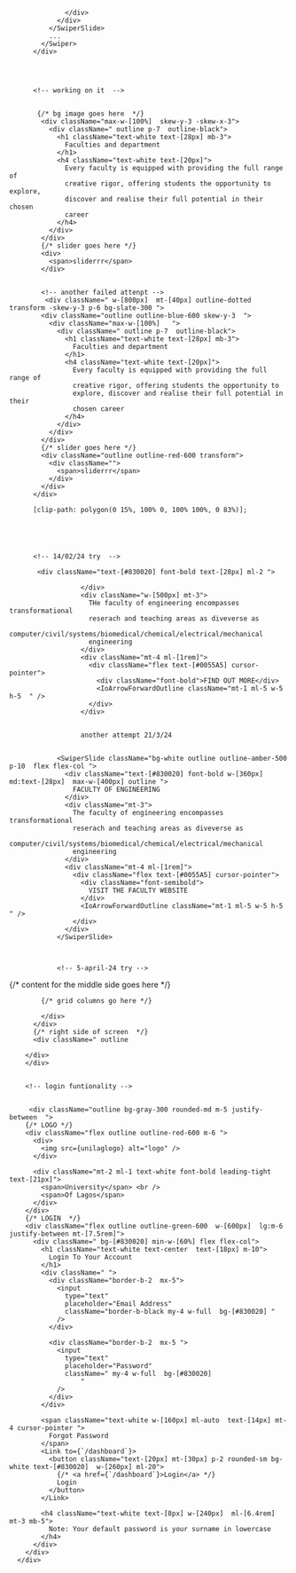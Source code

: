   
                  </div>
                </div>
              </SwiperSlide>
              ...
            </Swiper>
          </div>




          <!-- working on it  -->


           {/* bg image goes here  */}
            <div className="max-w-[100%]  skew-y-3 -skew-x-3">
              <div className=" outline p-7  outline-black">
                <h1 className="text-white text-[28px] mb-3">
                  Faculties and department
                </h1>
                <h4 className="text-white text-[20px]">
                  Every faculty is equipped with providing the full range of
                  creative rigor, offering students the opportunity to explore,
                  discover and realise their full potential in their chosen
                  career
                </h4>
              </div>
            </div>
            {/* slider goes here */}
            <div>
              <span>sliderrr</span>
            </div>


            <!-- another failed attenpt -->
             <div className=" w-[800px]  mt-[40px] outline-dotted transform -skew-y-3 p-6 bg-slate-300 ">
            <div className="outline outline-blue-600 skew-y-3  ">
              <div className="max-w-[100%]   ">
                <div className=" outline p-7  outline-black">
                  <h1 className="text-white text-[28px] mb-3">
                    Faculties and department
                  </h1>
                  <h4 className="text-white text-[20px]">
                    Every faculty is equipped with providing the full range of
                    creative rigor, offering students the opportunity to
                    explore, discover and realise their full potential in their
                    chosen career
                  </h4>
                </div>
              </div>
            </div>
            {/* slider goes here */}
            <div className="outline outline-red-600 transform">
              <div className="">
                <span>sliderrr</span>
              </div>
            </div>
          </div>

          [clip-path: polygon(0 15%, 100% 0, 100% 100%, 0 83%)];





          <!-- 14/02/24 try  -->

           <div className="text-[#830020] font-bold text-[28px] ml-2 ">
                       
                      </div>
                      <div className="w-[500px] mt-3">
                        THe faculty of engineering encompasses transformational
                        reserach and teaching areas as diveverse as
                        computer/civil/systems/biomedical/chemical/electrical/mechanical
                        engineering
                      </div>
                      <div className="mt-4 ml-[1rem]">
                        <div className="flex text-[#0055A5] cursor-pointer">
                          <div className="font-bold">FIND OUT MORE</div>
                          <IoArrowForwardOutline className="mt-1 ml-5 w-5 h-5  " />
                        </div>
                      </div>


                      another attempt 21/3/24

                 
                <SwiperSlide className="bg-white outline outline-amber-500 p-10  flex flex-col ">
                  <div className="text-[#830020] font-bold w-[360px] md:text-[28px]  max-w-[400px] outline ">
                    FACULTY OF ENGINEERING
                  </div>
                  <div className="mt-3">
                    The faculty of engineering encompasses transformational
                    reserach and teaching areas as diveverse as
                    computer/civil/systems/biomedical/chemical/electrical/mechanical
                    engineering
                  </div>
                  <div className="mt-4 ml-[1rem]">
                    <div className="flex text-[#0055A5] cursor-pointer">
                      <div className="font-semibold">
                        VISIT THE FACULTY WEBSITE
                      </div>
                      <IoArrowForwardOutline className="mt-1 ml-5 w-5 h-5  " />
                    </div>
                  </div>
                </SwiperSlide>



                <!-- 5-april-24 try -->

 {/* content for the middle side goes here */}
        <div className="w-full lg:mt-6 flex  ml-6 p-1 ">
          <div className=" outline outline-green-400 lg:min-w-[700px] ">
         
            {/* grid columns go here */}
            
            </div>
          </div>
          {/* right side of screen  */}
          <div className=" outline  
          
        </div>
        </div>


        <!-- login funtionality -->


         <div className="outline bg-gray-300 rounded-md m-5 justify-between  ">
        {/* LOGO */}
        <div className="flex outline outline-red-600 m-6 ">
          <div>
            <img src={unilaglogo} alt="logo" />
          </div>

          <div className="mt-2 ml-1 text-white font-bold leading-tight  text-[21px]">
            <span>University</span> <br />
            <span>Of Lagos</span>
          </div>
        </div>
        {/* LOGIN  */}
        <div className="flex outline outline-green-600  w-[600px]  lg:m-6 justify-between mt-[7.5rem]">
          <div className=" bg-[#830020] min-w-[60%] flex flex-col">
            <h1 className="text-white text-center  text-[18px] m-10">
              Login To Your Account
            </h1>
            <div className=" ">
              <div className="border-b-2  mx-5">
                <input
                  type="text"
                  placeholder="Email Address"
                  className="border-b-black my-4 w-full  bg-[#830020] "
                />
              </div>

              <div className="border-b-2  mx-5 ">
                <input
                  type="text"
                  placeholder="Password"
                  className=" my-4 w-full  bg-[#830020]  
                      "
                />
              </div>
            </div>

            <span className="text-white w-[160px] ml-auto  text-[14px] mt-4 cursor-pointer ">
              Forgot Password
            </span>
            <Link to={`/dashboard`}>
              <button className="text-[20px] mt-[30px] p-2 rounded-sm bg-white text-[#830020]  w-[260px] ml-20">
                {/* <a href={`/dashboard`}>Login</a> */}
                Login
              </button>
            </Link>

            <h4 className="text-white text-[8px] w-[240px]  ml-[6.4rem] mt-3 mb-5">
              Note: Your default password is your surname in lowercase
            </h4>
          </div>
        </div>
      </div>


                